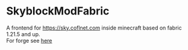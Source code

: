 # SkyblockModFabric
A frontend for https://sky.coflnet.com inside minecraft based on fabric 1.21.5 and up.  
For forge see [here](https://github.com/Coflnet/Skyblockmod)

